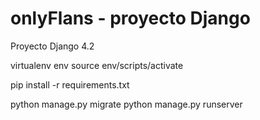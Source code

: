 # onlyFlans - proyecto Django

Proyecto Django 4.2

virtualenv env
source env/scripts/activate

pip install -r requirements.txt

python manage.py migrate
python manage.py runserver
